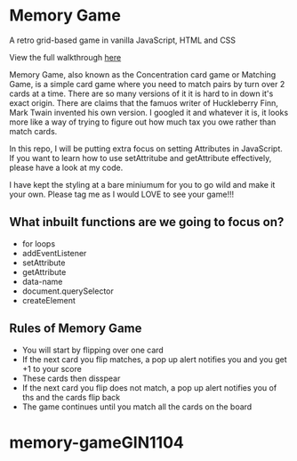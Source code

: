 # Memory Game
A retro grid-based game in vanilla JavaScript, HTML and CSS

View the full walkthrough [here](https://www.youtube.com/channel/UC5DNytAJ6_FISueUfzZCVsw) 

Memory Game, also known as the Concentration card game or Matching Game, is a simple card game where you need to match pairs by turn over 2 cards at a time. There are so many versions of it it is hard to in down it's exact origin. There are claims that the famuos writer of Huckleberry Finn, Mark Twain invented his own version. I googled it and whatever it is, it looks more like a way of trying to figure out how much tax you owe rather than match cards.

In this repo, I will be putting extra focus on setting Attributes in JavaScript. If you want to learn how to use setAttritube and getAttribute effectively, please have a look at my code.

I have kept the styling at a bare miniumum for you to go wild and make it your own. Please tag me as I would LOVE to see your game!!!

## What inbuilt functions are we going to focus on?
- for loops
- addEventListener
- setAttribute
- getAttribute
- data-name
- document.querySelector
- createElement

## Rules of Memory Game
- You will start by flipping over one card
- If the next card you flip matches, a pop up alert notifies you and you get +1 to your score
- These cards then disspear
- If the next card you flip does not match, a pop up alert notifies you of ths and the cards flip back
- The game continues until you match all the cards on the board
# memory-gameGIN1104
